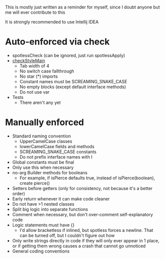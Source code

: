 This is mostly just written as a reminder for myself, since I doubt anyone but me will ever contribute to this

It is strongly recommended to use Intellij IDEA

# Auto-enforced via check
* spotlessCheck (can be ignored, just run spotlessApply)
* [checkStyleMain](core/checkstyle.xml)
  * Tab width of 4
  * No switch case fallthrough
  * No star (*) imports
  * Constant names must be SCREAMING_SNAKE_CASE
  * No empty blocks (except default interface methods)
  * Do not use var
* Tests
  * There aren't any yet

# Manually enforced
* Standard naming convention
  * UpperCamelCase classes
  * lowerCamelCase fields and methods
  * SCREAMING_SNAKE_CASE constants
  * Do not prefix interface names with I
* Global constants must be final
* Only use this when necessary
* no-arg Builder methods for booleans
  * For example, if isPierce defaults true, instead of isPierce(boolean), create pierce()
* Setters before getters (only for consistency, not because it's a better order)
* Early return whenever it can make code cleaner
* Do not have >1 nested classes
* Split big logic into separate functions
* Comment when necessary, but don't over-comment self-explanatory code
* Logic statements must have {}
  * I'd allow bracketless if inlined, but spotless forces a newline. That can be turned off, but I couldn't figure out how
* Only write strings directly in code if they will only ever appear in 1 place, or if getting them wrong causes a crash that cannot go unnoticed
* General coding conventions